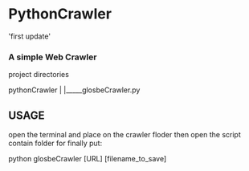 PythonCrawler
=============

'first update'


<h3>A simple Web Crawler</h3>
project directories 

pythonCrawler
  |
  |_____glosbeCrawler.py
  


<h2>USAGE</h2>
open the terminal and place 
on the crawler floder then
open the script contain folder
for finally put:

python glosbeCrawler [URL] [filename_to_save]
